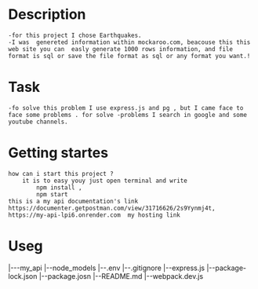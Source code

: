 # Description
    -for this project I chose Earthquakes. 
    -I was  genereted information within mockaroo.com, beacouse this this web site you can  easly generate 1000 rows information, and file format is sql or save the file format as sql or any format you want.!

# Task 
    -fo solve this problem I use express.js and pg , but I came face to face some problems . for solve -problems I search in google and some youtube channels.
# Getting startes
    how can i start this project ?
        it is to easy youy just open terminal and write 
            npm install ,
            npm start 
    this is a my api documentation's link https://documenter.getpostman.com/view/31716626/2s9Yynmj4t,
    https://my-api-lpi6.onrender.com  my hosting link
# Useg
|---my_api
    |--node_models
    |--.env
    |--.gitignore
    |--express.js
    |--package-lock.json
    |--package.josn
    |--README.md
    |--webpack.dev.js